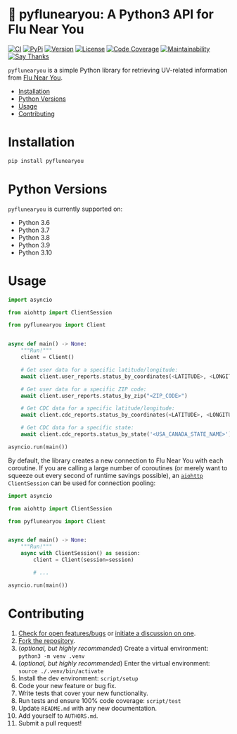 # 🤒 pyflunearyou: A Python3 API for Flu Near You

[![CI](https://github.com/bachya/pyflunearyou/workflows/CI/badge.svg)](https://github.com/bachya/pyflunearyou/actions)
[![PyPi](https://img.shields.io/pypi/v/pyflunearyou.svg)](https://pypi.python.org/pypi/pyflunearyou)
[![Version](https://img.shields.io/pypi/pyversions/pyflunearyou.svg)](https://pypi.python.org/pypi/pyflunearyou)
[![License](https://img.shields.io/pypi/l/pyflunearyou.svg)](https://github.com/bachya/pyflunearyou/blob/master/LICENSE)
[![Code Coverage](https://codecov.io/gh/bachya/pyflunearyou/branch/dev/graph/badge.svg)](https://codecov.io/gh/bachya/pyflunearyou)
[![Maintainability](https://api.codeclimate.com/v1/badges/dee8556060c7d0e7f2d1/maintainability)](https://codeclimate.com/github/bachya/pyflunearyou/maintainability)
[![Say Thanks](https://img.shields.io/badge/SayThanks-!-1EAEDB.svg)](https://saythanks.io/to/bachya)

`pyflunearyou` is a simple Python library for retrieving UV-related information
from [Flu Near You](https://flunearyou.org/#!/).

- [Installation](#installation)
- [Python Versions](#python-versions)
- [Usage](#usage)
- [Contributing](#contributing)

# Installation

```python
pip install pyflunearyou
```

# Python Versions

`pyflunearyou` is currently supported on:

* Python 3.6
* Python 3.7
* Python 3.8
* Python 3.9
* Python 3.10

# Usage

```python
import asyncio

from aiohttp import ClientSession

from pyflunearyou import Client


async def main() -> None:
    """Run!"""
    client = Client()

    # Get user data for a specific latitude/longitude:
    await client.user_reports.status_by_coordinates(<LATITUDE>, <LONGITUDE>)

    # Get user data for a specific ZIP code:
    await client.user_reports.status_by_zip("<ZIP_CODE>")

    # Get CDC data for a specific latitude/longitude:
    await client.cdc_reports.status_by_coordinates(<LATITUDE>, <LONGITUDE>)

    # Get CDC data for a specific state:
    await client.cdc_reports.status_by_state('<USA_CANADA_STATE_NAME>')

asyncio.run(main())
```

By default, the library creates a new connection to Flu Near You with each coroutine. If
you are calling a large number of coroutines (or merely want to squeeze out every second
of runtime savings possible), an
[`aiohttp`](https://github.com/aio-libs/aiohttp) `ClientSession` can be used for connection
pooling:

```python
import asyncio

from aiohttp import ClientSession

from pyflunearyou import Client


async def main() -> None:
    """Run!"""
    async with ClientSession() as session:
        client = Client(session=session)

        # ...

asyncio.run(main())
```

# Contributing

1. [Check for open features/bugs](https://github.com/bachya/pyflunearyou/issues)
  or [initiate a discussion on one](https://github.com/bachya/pyflunearyou/issues/new).
2. [Fork the repository](https://github.com/bachya/pyflunearyou/fork).
3. (_optional, but highly recommended_) Create a virtual environment: `python3 -m venv .venv`
4. (_optional, but highly recommended_) Enter the virtual environment: `source ./.venv/bin/activate`
5. Install the dev environment: `script/setup`
6. Code your new feature or bug fix.
7. Write tests that cover your new functionality.
8. Run tests and ensure 100% code coverage: `script/test`
9. Update `README.md` with any new documentation.
10. Add yourself to `AUTHORS.md`.
11. Submit a pull request!
